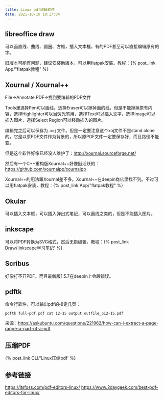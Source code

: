```yaml
---
title: Linux pdf编辑软件
date: 2021-10-10 10:17:04
---
```


## libreoffice draw

可以画直线、曲线、圆圈、方框，插入文本框，有的PDF甚至可以直接编辑原有的字。

旧版本可能有问题，建议安装新版本。可以用flatpak安装。教程：{% post_link App/"flatpak教程" %}

## Xournal / Xournal++

File->Annotate PDF->找到要编辑的PDF文件

Tools里选择Pen可以画线，选择Eraser可以擦掉画的线，但是不能擦掉原有内容，选择Highlighter可以当荧光笔用，选择Text可以插入文字，选择Image可以插入图片，选择Select Region可以移动插入的图片。

编辑完之后可以保存为`.xoj`文件。但是一定要注意这个xoj文件不是stand alone的，它是以原PDF文件作为背景的，所以原PDF文件一定要保存好，而且路径不能变。

但是这个软件好像已经没人维护了：<http://xournal.sourceforge.net/>

然后有一个C++重构版Xournal++好像挺活跃的：<https://github.com/xournalpp/xournalpp>

Xournal++的用法跟Xournal差不多。Xournal++在deepin商店里找不到。不过可以用flatpak安装，教程：{% post_link App/"flatpak教程" %}

## Okular

可以插入文本框，可以插入弹出式笔记，可以画线之类的，但是不能插入图片。

## inkscape

可以将PDF转换为SVG格式，然后无损编辑。教程：{% post_link Draw/'inkscape学习笔记' %}

## Scribus

好像打不开PDF。而且最新版1.5.7在deepin上会段错误。

## pdftk

命令行软件，可以输出pdf的指定几页：

```shell
pdftk full-pdf.pdf cat 12-15 output outfile_p12-15.pdf
```

来源：<https://askubuntu.com/questions/221962/how-can-i-extract-a-page-range-a-part-of-a-pdf>

## 压缩PDF

{% post_link CLI/'Linux压缩pdf' %}

## 参考链接

<https://itsfoss.com/pdf-editors-linux/>
<https://www.2daygeek.com/best-pdf-editors-for-linux/>
